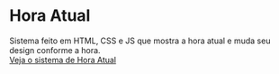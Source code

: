 # Hora Atual
Sistema feito em HTML, CSS e JS que mostra a hora atual e muda seu design conforme a hora.</br>
[Veja o sistema de Hora Atual](https://nataliasoutoo.github.io/horaAtual/)
